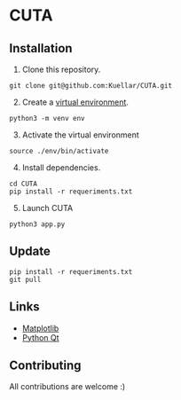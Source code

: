 # CUTA 

## Installation

1. Clone this repository.
```
git clone git@github.com:Kuellar/CUTA.git
```

2. Create a [virtual environment](https://docs.python.org/3/library/venv.html).
```
python3 -m venv env
```
3. Activate the virtual environment
```
source ./env/bin/activate
```
4. Install dependencies.
```
cd CUTA
pip install -r requeriments.txt
```
5. Launch CUTA
```
python3 app.py
```

## Update
```
pip install -r requeriments.txt
git pull
```

## Links
* [Matplotlib](https://matplotlib.org/)
* [Python Qt](https://www.qt.io/qt-for-python)

## Contributing

All contributions are welcome :)

